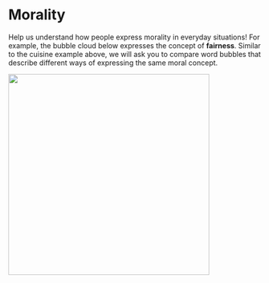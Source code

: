 # Morality

Help us understand how people express morality in everyday situations!
For example, the bubble cloud below expresses the concept of **fairness**.
Similar to the cuisine example above, we will ask you to compare word bubbles
that describe different ways of expressing the same moral concept.

<p float="left" margin-left=200px >
  <img src="$$www$$/instructions/fairness_example.png" width="400" />
</p>
